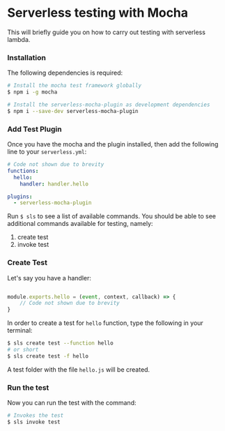 # Serverless testing with Mocha

This will briefly guide you on how to carry out testing with serverless lambda.

### Installation

The following dependencies is required:

```bash
# Install the mocha test framework globally
$ npm i -g mocha

# Install the serverless-mocha-plugin as development dependencies
$ npm i --save-dev serverless-mocha-plugin

```

### Add Test Plugin

Once you have the mocha and the plugin installed, then add the following line to your `serverless.yml`:

```yml
# Code not shown due to brevity
functions:
  hello:
    handler: handler.hello

plugins:
  - serverless-mocha-plugin

```

Run `$ sls` to see a list of available commands. You should be able to see additional commands available for testing, namely:

1. create test
2. invoke test


### Create Test

Let's say you have a handler:

```javascript

module.exports.hello = (event, context, callback) => {
	// Code not shown due to brevity
}
```

In order to create a test for `hello` function, type the following in your terminal:

```bash
$ sls create test --function hello
# or short
$ sls create test -f hello
```

A test folder with the file `hello.js` will be created.

### Run the test

Now you can run the test with the command:
```bash
# Invokes the test
$ sls invoke test
```

